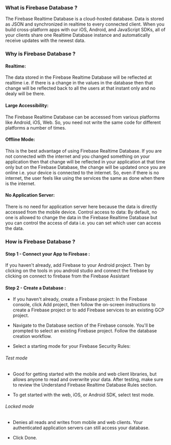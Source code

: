 ### What is Firebase Database ?
The Firebase Realtime Database is a cloud-hosted database. Data is stored as JSON and synchronized in realtime to every connected client. When you build cross-platform apps with our iOS, Android, and JavaScript SDKs, all of your clients share one Realtime Database instance and automatically receive updates with the newest data.

### Why is Firebase Database ?
#### Realtime: 
The data stored in the Firebase Realtime Database will be reflected at realtime i.e. if there is a change in the values in the database then that change will be reflected back to all the users at that instant only and no dealy will be there.

#### Large Accessibility: 
The Firebase Realtime Database can be accessed from various platforms like Android, iOS, Web. So, you need not write the same code for different platforms a number of times.

#### Offline Mode: 
This is the best advantage of using Firebase Realtime Database. If you are not connected with the internet and you changed something on your application then that change will be reflected in your application at that time only but on the Firebase Database, the change will be updated once you are online i.e. your device is connected to the internet. So, even if there is no internet, the user feels like using the services the same as done when there is the internet.

#### No Application Server: 
There is no need for application server here because the data is directly accessed from the mobile device.
Control access to data: By default, no one is allowed to change the data in the Firebase Realtime Database but you can control the access of data i.e. you can set which user can access the data.

### How is Firebase Database ?
#### Step 1 - Connect your App to Firebase :
If you haven't already, add Firebase to your Android project.
Then by clicking on the tools in you android studio and connect the firebase by clicking on connect to firebase from the Firebase Assistant

#### Step 2 - Create a Database :
* If you haven't already, create a Firebase project: In the Firebase console, click Add project, then follow the on-screen instructions to create a Firebase project or to add Firebase services to an existing GCP project.

* Navigate to the Database section of the Firebase console. You'll be prompted to select an existing Firebase project. Follow the database creation workflow.

* Select a starting mode for your Firebase Security Rules:

###### Test mode
  *  Good for getting started with the mobile and web client libraries, but allows anyone to read and overwrite your data. After testing, make sure to review the Understand Firebase Realtime Database Rules section.

  * To get started with the web, iOS, or Android SDK, select test mode.

###### Locked mode
  * Denies all reads and writes from mobile and web clients. Your authenticated application servers can still access your database.

* Click Done.

